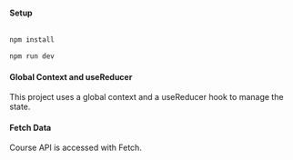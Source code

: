 #### Setup

```sh

npm install
```

```sh
npm run dev
```

#### Global Context and useReducer

This project uses a global context and a useReducer hook to manage the state.

#### Fetch Data

Course API is accessed with Fetch.

